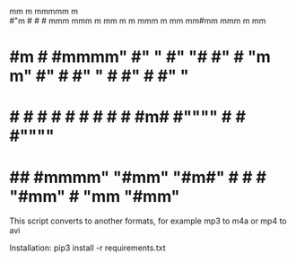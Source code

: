                                                                              
 mm   m mmmmm                                              m                 
 #"m  # #    #  mmm    mmm   m mm   m   m   mmm    m mm  mm#mm   mmm    m mm 
 # #m # #mmmm" #"  "  #" "#  #"  #  "m m"  #"  #   #"  "   #    #"  #   #"  "
 #  # # #    # #      #   #  #   #   #m#   #""""   #       #    #""""   #    
 #   ## #mmmm" "#mm"  "#m#"  #   #    #    "#mm"   #       "mm  "#mm"   #    
                                                                             
                                                                             



This script converts to another formats, for example mp3 to m4a or mp4 to avi

Installation: pip3 install -r requirements.txt
